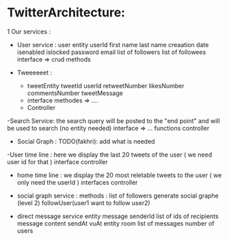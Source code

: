# TwitterArchitecture: 

1 Our services : 
  - User service : 
       user entity 
            userId 
            first name 
            last name 
            creaation date 
            isenabled 
            islocked 
            password 
            email 
            list of followers 
            list of followees 
        interface => crud methods           
        
  - Tweeeeeet : 
    - tweetEntity 
        tweetId 
        userId 
        retweetNumber 
        likesNumber
        commentsNumber
        tweetMessage 
    - interface methodes => ....
    - Controller 
  
   -Search Service:
        the search query will be posted to the "end point" and will be used to search (no entity needed)
        interface => ... functions
        controller 
   - Social Graph : TODO(fakhri): add what is needed
        
   -User time line : 
       here we display the last 20 tweets of the user ( we need user id for that ) 
       interface 
       controller 
       
   - home time line : 
      we display the 20 most reletable tweets to the user ( we only need the userId )
      interfaces 
      controller
   
   - social graph service  : 
        methods :
          list of followers
          generate social graphe (level 2)
          followUser(user1 want to follow user2)
   - direct message service 
      entity message 
        senderId 
        list of ids of recipients 
        message content 
        sendAt
        vuAt 
      entity room 
        list of messages 
        number of users 
        
      
         
